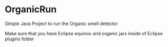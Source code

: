 # OrganicRun

Simple Java Project to run the Organic smell detector

Make sure that you have Eclipse equinox and organic jars inside of Eclipse plugins folder